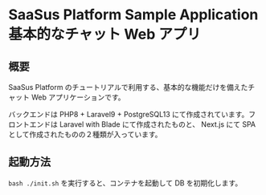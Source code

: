 # SaaSus Platform Sample Application 基本的なチャット Web アプリ

## 概要

SaaSus Platform のチュートリアルで利用する、基本的な機能だけを備えたチャット Web アプリケーションです。

バックエンドは PHP8 + Laravel9 + PostgreSQL13 にて作成されています。フロントエンドは Laravel with Blade にて作成されたものと、 Next.js にて SPA として作成されたものの２種類が入っています。

## 起動方法

`bash ./init.sh` を実行すると、コンテナを起動して DB を初期化します。
